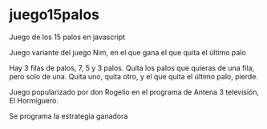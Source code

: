 # juego15palos
Juego de los 15 palos en javascript

Juego variante del juego Nim, en el que gana el que quita el último palo

Hay 3 filas de palos, 7, 5 y 3 palos. Quita los palos que quieras de una fila, pero solo de una.
Quita uno, quita otro, y el que quita el último palo, pierde.

Juego popularizado por don Rogelio en el programa de Antena 3 televisión, El Hormiguero.

Se programa la estrategia ganadora
